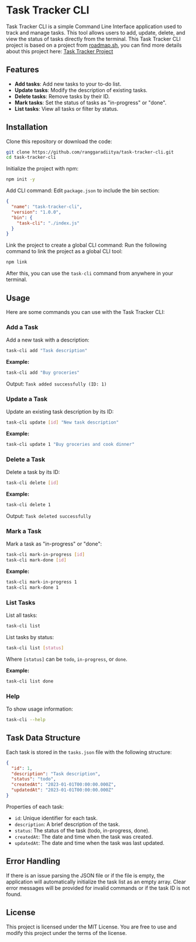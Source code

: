 # Task Tracker CLI

Task Tracker CLI is a simple Command Line Interface application used to track and manage tasks. This tool allows users to add, update, delete, and view the status of tasks directly from the terminal. This Task Tracker CLI project is based on a project from [roadmap.sh](https://roadmap.sh), you can find more details about this project here: [Task Tracker Project](https://roadmap.sh/projects/task-tracker)

## Features

- **Add tasks**: Add new tasks to your to-do list.
- **Update tasks**: Modify the description of existing tasks.
- **Delete tasks**: Remove tasks by their ID.
- **Mark tasks**: Set the status of tasks as "in-progress" or "done".
- **List tasks**: View all tasks or filter by status.

## Installation

Clone this repository or download the code:

```bash
git clone https://github.com/ranggaradiitya/task-tracker-cli.git
cd task-tracker-cli
```

Initialize the project with npm:

```bash
npm init -y
```

Add CLI command: Edit `package.json` to include the bin section:

```json
{
  "name": "task-tracker-cli",
  "version": "1.0.0",
  "bin": {
    "task-cli": "./index.js"
  }
}
```

Link the project to create a global CLI command: Run the following command to link the project as a global CLI tool:

```bash
npm link
```

After this, you can use the `task-cli` command from anywhere in your terminal.

## Usage

Here are some commands you can use with the Task Tracker CLI:

### Add a Task

Add a new task with a description:

```bash
task-cli add "Task description"
```

**Example:**

```bash
task-cli add "Buy groceries"
```

Output: `Task added successfully (ID: 1)`

### Update a Task

Update an existing task description by its ID:

```bash
task-cli update [id] "New task description"
```

**Example:**

```bash
task-cli update 1 "Buy groceries and cook dinner"
```

### Delete a Task

Delete a task by its ID:

```bash
task-cli delete [id]
```

**Example:**

```bash
task-cli delete 1
```

Output: `Task deleted successfully`

### Mark a Task

Mark a task as "in-progress" or "done":

```bash
task-cli mark-in-progress [id]
task-cli mark-done [id]
```

**Example:**

```bash
task-cli mark-in-progress 1
task-cli mark-done 1
```

### List Tasks

List all tasks:

```bash
task-cli list
```

List tasks by status:

```bash
task-cli list [status]
```

Where `[status]` can be `todo`, `in-progress`, or `done`.

**Example:**

```bash
task-cli list done
```

### Help

To show usage information:

```bash
task-cli --help
```

## Task Data Structure

Each task is stored in the `tasks.json` file with the following structure:

```json
{
  "id": 1,
  "description": "Task description",
  "status": "todo",
  "createdAt": "2023-01-01T00:00:00.000Z",
  "updatedAt": "2023-01-01T00:00:00.000Z"
}
```

Properties of each task:

- `id`: Unique identifier for each task.
- `description`: A brief description of the task.
- `status`: The status of the task (todo, in-progress, done).
- `createdAt`: The date and time when the task was created.
- `updatedAt`: The date and time when the task was last updated.

## Error Handling

If there is an issue parsing the JSON file or if the file is empty, the application will automatically initialize the task list as an empty array. Clear error messages will be provided for invalid commands or if the task ID is not found.

## License

This project is licensed under the MIT License. You are free to use and modify this project under the terms of the license.
